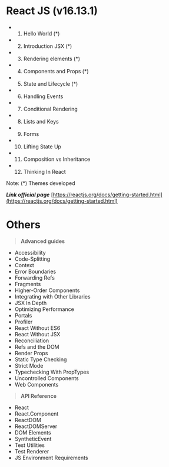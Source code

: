 ﻿

# React JS (v16.13.1)
* 1. Hello World (*)
* 2. Introduction JSX (*)
* 3. Rendering elements (*)
* 4. Components and Props (*)
* 5. State and Lifecycle (*)
* 6. Handling Events 
* 7. Conditional Rendering
* 8. Lists and Keys
* 9. Forms
* 10. Lifting State Up
* 11. Composition vs Inheritance
* 12. Thinking In React

Note: (*) Themes developed

***Link official page***
[https://reactjs.org/docs/getting-started.html](https://reactjs.org/docs/getting-started.html)
# Others
>  **Advanced guides**
* Accessibility
* Code-Splitting
* Context
* Error Boundaries
* Forwarding Refs
* Fragments
* Higher-Order Components
* Integrating with Other Libraries
* JSX In Depth
* Optimizing Performance
* Portals
* Profiler
* React Without ES6
* React Without JSX
* Reconciliation
* Refs and the DOM
* Render Props
* Static Type Checking
* Strict Mode
* Typechecking With PropTypes
* Uncontrolled Components
* Web Components
> **API Reference**
* React
* React.Component
* ReactDOM
* ReactDOMServer
* DOM Elements
* SyntheticEvent
* Test Utilities
* Test Renderer
* JS Environment Requirements

